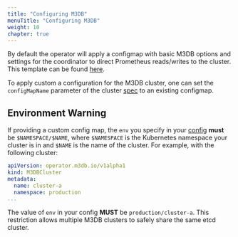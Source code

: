 ```yaml
---
title: "Configuring M3DB"
menuTitle: "Configuring M3DB"
weight: 10
chapter: true
---
```


By default the operator will apply a configmap with basic M3DB options and settings for the coordinator to direct
Prometheus reads/writes to the cluster. This template can be found
[here](https://github.com/m3db/m3db-operator/blob/master/assets/default-config.tmpl).

To apply custom a configuration for the M3DB cluster, one can set the `configMapName` parameter of the cluster [spec] to
an existing configmap.

## Environment Warning

If providing a custom config map, the `env` you specify in your [config][config] **must** be `$NAMESPACE/$NAME`, where
`$NAMESPACE` is the Kubernetes namespace your cluster is in and `$NAME` is the name of the cluster. For example, with
the following cluster:

```yaml
apiVersion: operator.m3db.io/v1alpha1
kind: M3DBCluster
metadata:
  name: cluster-a
  namespace: production
...
```

The value of `env` in your config **MUST** be `production/cluster-a`. This restriction allows multiple M3DB clusters to
safely share the same etcd cluster.

[spec]: /docs/v1.1/operator/api
[config]: https://github.com/m3db/m3db-operator/blob/795973f3329437ced3ac942da440810cd0865235/assets/default-config.yaml#L77
